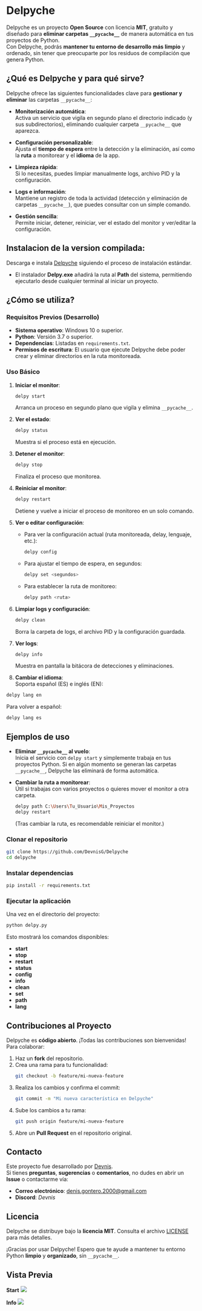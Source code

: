 # Delpyche

Delpyche es un proyecto **Open Source** con licencia **MIT**, gratuito y diseñado para **eliminar carpetas `__pycache__`** de manera automática en tus proyectos de Python.  
Con Delpyche, podrás **mantener tu entorno de desarrollo más limpio** y ordenado, sin tener que preocuparte por los residuos de compilación que genera Python.

## ¿Qué es Delpyche y para qué sirve?

Delpyche ofrece las siguientes funcionalidades clave para **gestionar y eliminar** las carpetas `__pycache__`:

- **Monitorización automática**:  
  Activa un servicio que vigila en segundo plano el directorio indicado (y sus subdirectorios), eliminando cualquier carpeta `__pycache__` que aparezca.

- **Configuración personalizable**:  
  Ajusta el **tiempo de espera** entre la detección y la eliminación, así como la **ruta** a monitorear y el **idioma** de la app.

- **Limpieza rápida**:  
  Si lo necesitas, puedes limpiar manualmente logs, archivo PID y la configuración.

- **Logs e información**:  
  Mantiene un registro de toda la actividad (detección y eliminación de carpetas `__pycache__`), que puedes consultar con un simple comando.

- **Gestión sencilla**:  
  Permite iniciar, detener, reiniciar, ver el estado del monitor y ver/editar la configuración.

## Instalacion de la version compilada:

Descarga e instala [Delpyche](https://github.com/DevnisG/Delpyche/releases/download/Delpyche/Setup_x64_Delpyche_v1.0.exe) siguiendo el proceso de instalación estándar.
- El instalador **Delpy.exe** añadirá la ruta al **Path** del sistema, permitiendo ejecutarlo desde cualquier terminal al iniciar un proyecto.

## ¿Cómo se utiliza?

### Requisitos Previos (Desarrollo)

- **Sistema operativo**: Windows 10 o superior.  
- **Python**: Versión 3.7 o superior.  
- **Dependencias**: Listadas en `requirements.txt`.  
- **Permisos de escritura**: El usuario que ejecute Delpyche debe poder crear y eliminar directorios en la ruta monitoreada.

### Uso Básico

1. **Iniciar el monitor**:  
   ```bash
   delpy start
   ```
   Arranca un proceso en segundo plano que vigila y elimina `__pycache__`.

2. **Ver el estado**:  
   ```bash
   delpy status
   ```
   Muestra si el proceso está en ejecución.

3. **Detener el monitor**:  
   ```bash
   delpy stop
   ```
   Finaliza el proceso que monitorea.

4. **Reiniciar el monitor**:  
   ```bash
   delpy restart
   ```
   Detiene y vuelve a iniciar el proceso de monitoreo en un solo comando.

5. **Ver o editar configuración**:
   - Para ver la configuración actual (ruta monitoreada, delay, lenguaje, etc.):  
     ```bash
     delpy config
     ```
   - Para ajustar el tiempo de espera, en segundos:  
     ```bash
     delpy set <segundos>
     ```
   - Para establecer la ruta de monitoreo:  
     ```bash
     delpy path <ruta>
     ```

6. **Limpiar logs y configuración**:  
   ```bash
   delpy clean
   ```
   Borra la carpeta de logs, el archivo PID y la configuración guardada.

7. **Ver logs**:  
   ```bash
   delpy info
   ```
   Muestra en pantalla la bitácora de detecciones y eliminaciones.

8. **Cambiar el idioma**:  
  Soporta español (ES) e inglés (EN):
  ```bash
  delpy lang en
  ```
  Para volver a español:
  ```bash
  delpy lang es
  ```

## Ejemplos de uso

- **Eliminar `__pycache__` al vuelo**:  
  Inicia el servicio con `delpy start` y simplemente trabaja en tus proyectos Python. Si en algún momento se generan las carpetas `__pycache__`, Delpyche las eliminará de forma automática.
  
- **Cambiar la ruta a monitorear**:  
  Útil si trabajas con varios proyectos o quieres mover el monitor a otra carpeta.  
  ```bash
  delpy path C:\Users\Tu_Usuario\Mis_Proyectos
  delpy restart
  ```
  (Tras cambiar la ruta, es recomendable reiniciar el monitor.)

### Clonar el repositorio

```bash
git clone https://github.com/DevnisG/Delpyche
cd delpyche
```

### Instalar dependencias

```bash
pip install -r requirements.txt
```

### Ejecutar la aplicación

Una vez en el directorio del proyecto:

```bash
python delpy.py 
```

Esto mostrará los comandos disponibles:
- **start**
- **stop**
- **restart**
- **status**
- **config**
- **info**
- **clean**
- **set**
- **path**
- **lang**

## Contribuciones al Proyecto

Delpyche es **código abierto**. ¡Todas las contribuciones son bienvenidas!  
Para colaborar:

1. Haz un **fork** del repositorio.
2. Crea una rama para tu funcionalidad:
   ```bash
   git checkout -b feature/mi-nueva-feature
   ```
3. Realiza los cambios y confirma el commit:
   ```bash
   git commit -m "Mi nueva característica en Delpyche"
   ```
4. Sube los cambios a tu rama:
   ```bash
   git push origin feature/mi-nueva-feature
   ```
5. Abre un **Pull Request** en el repositorio original.

## Contacto

Este proyecto fue desarrollado por [Devnis](https://github.com/DevnisG).  
Si tienes **preguntas**, **sugerencias** o **comentarios**, no dudes en abrir un **Issue** o contactarme vía:

- **Correo electrónico**: <denis.gontero.2000@gmail.com>  
- **Discord**: *Devnis*  

## Licencia

Delpyche se distribuye bajo la **licencia MIT**. Consulta el archivo [LICENSE](LICENSE) para más detalles.  

¡Gracias por usar Delpyche! Espero que te ayude a mantener tu entorno Python **limpio** y **organizado**, sin `__pycache__`.

## Vista Previa

**Start**
<img src="assets/start.png"> 

**Info**
<img src="assets/info.png"> 
